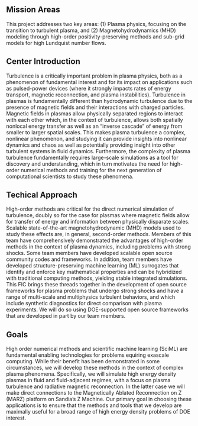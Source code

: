 ## Mission Areas 

This project addresses two key areas: (1) Plasma physics, focusing on the transition to turbulent plasma, and (2) Magnetohydrodynamics (MHD) modeling through high-order positivity-preserving methods and sub-grid models for high Lundquist number flows. 

## Center Introduction

Turbulence is a critically important problem in plasma physics, both as a phenomenon of fundamental interest and for its impact on applications such as pulsed-power devices (where it strongly impacts rates of energy transport, magnetic reconnection, and plasma instabilities). Turbulence in plasmas is fundamentally different than hydrodynamic turbulence due to the presence of magnetic fields and their interactions with charged particles. Magnetic fields in plasmas allow physically separated regions to interact with each other which, in the context of turbulence, allows both spatially nonlocal energy transfer as well as an “inverse cascade” of energy from smaller to larger spatial scales. This makes plasma turbulence a complex, nonlinear phenomenon, and studying it can provide insights into nonlinear dynamics and chaos as well as potentially providing insight into other turbulent systems in fluid dynamics. Furthermore, the complexity of plasma turbulence fundamentally requires large-scale simulations as a tool for discovery and understanding, which in turn motivates the need for high-order numerical methods and training for the next generation of computational scientists to study these phenomena.

## Techical Approach

High-order methods are critical for the direct numerical simulation of turbulence, doubly so for the case for plasmas where magnetic fields allow for transfer of energy and information between physically disparate scales. Scalable state-of-the-art magnetohydrodynamic (MHD) models used to study these effects are, in general, second-order methods. Members of this team have comprehensively demonstrated the advantages of high-order methods in the context of plasma dynamics, including problems with strong shocks. Some team members have developed scalable open source community codes and frameworks. In addition, team members have developed structure-preserving machine learning (ML) surrogates that identify and enforce key mathematical properties and can be hybridized with traditional computing methods, yielding stable integrated simulations. This FIC brings these threads together in the development of open source frameworks for plasma problems that undergo strong shocks and have a range of multi-scale and multiphysics turbulent behaviors, and which include synthetic diagnostics for direct comparison with plasma experiments. We will do so using DOE-supported open source frameworks that are developed in part by our team members.


## Goals

High order numerical methods and scientific machine learning (SciML) are fundamental enabling technologies for problems equiring exascale computing. While their benefit has been demonstrated in some circumstances, we will develop these methods in the context of complex plasma phenomena. Specifically, we will simulate high energy density plasmas in fluid and fluid-adjacent regimes, with a focus on plasma turbulence and radiative magnetic reconnection. In the latter case we will make direct connections to the Magnetically Ablated Reconnection on Z (MARZ) platform on Sandia’s Z Machine. Our primary goal in choosing these applications is to ensure that the methods and tools that we develop are maximally useful for a broad range of high energy density problems of DOE interest.

